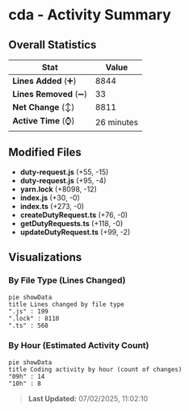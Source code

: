 # cda - Activity Summary 

## Overall Statistics

| Stat                   | Value                                                             |
| ---------------------- | ----------------------------------------------------------------- |
| **Lines Added** (➕)   | 8844                                          |
| **Lines Removed** (➖) | 33                                        |
| **Net Change** (↕)    | 8811                |
| **Active Time** (⌚)   | 26 minutes |


## Modified Files
- **duty-request.js** (+55, -15)
- **duty-request.js** (+95, -4)
- **yarn.lock** (+8098, -12)
- **index.js** (+30, -0)
- **index.ts** (+273, -0)
- **createDutyRequest.ts** (+76, -0)
- **getDutyRequests.ts** (+118, -0)
- **updateDutyRequest.ts** (+99, -2)

## Visualizations

### By File Type (Lines Changed)

```mermaid
pie showData
title Lines changed by file type
".js" : 199
".lock" : 8110
".ts" : 568
```

### By Hour (Estimated Activity Count)

```mermaid
pie showData
title Coding activity by hour (count of changes)
"09h" : 14
"10h" : 8
```


> **Last Updated:** 07/02/2025, 11:02:10